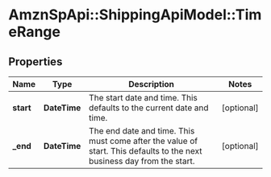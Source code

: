# AmznSpApi::ShippingApiModel::TimeRange

## Properties
Name | Type | Description | Notes
------------ | ------------- | ------------- | -------------
**start** | **DateTime** | The start date and time. This defaults to the current date and time. | [optional] 
**_end** | **DateTime** | The end date and time. This must come after the value of start. This defaults to the next business day from the start. | [optional] 

